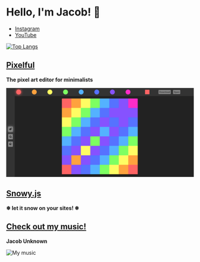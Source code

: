# Hello, I'm Jacob! 👋

- [Instagram](https://www.instagram.com/jacobunknown1/)
- [YouTube](https://www.youtube.com/@jacobunknown)

[![Top Langs](https://github-readme-stats.vercel.app/api/top-langs/?username=jacobunknown&layout=compact)](https://github.com/jacobunknown)

## [Pixelful](https://github.com/jacobunknown/Pixelful)

**The pixel art editor for minimalists**

![A screenshot of Pixelful](https://raw.githubusercontent.com/jacobunknown/Pixelful/main/Assets/screenshot.png)

## [Snowy.js](https://github.com/jacobunknown/Snowy.js)

**❄ let it snow on your sites! ❄**

## [Check out my music!](https://jacobunknown.com)

**Jacob Unknown**

![My music](https://jacobunknown.com/favicon.ico)
